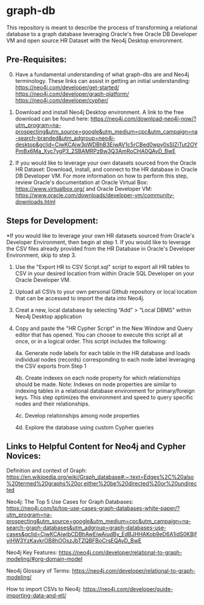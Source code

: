 # graph-db

This repository is meant to describe the process of transforming a relational database to a graph database leveraging Oracle's free Oracle DB Developer VM and open source HR Dataset with the Neo4j Desktop environment. 

## Pre-Requisites:

0. Have a fundamental understanding of what graph-dbs are and Neo4j terminology. These links can assist in getting an initial understanding:
https://neo4j.com/developer/get-started/
https://neo4j.com/developer/graph-platform/
https://neo4j.com/developer/cypher/

1. Download and install Neo4j Desktop environment. A link to the free download can be found here: https://neo4j.com/download-neo4j-now/?utm_program=na-prospecting&utm_source=google&utm_medium=cpc&utm_campaign=na-search-branded&utm_adgroup=neo4j-desktop&gclid=CjwKCAjw3pWDBhB3EiwAV1c5rCBed0wpy0sSIZiTut2OYPmBx6Ma_Xyc7ygP3_2SBAMRPzBw3Q3AmRoCHA0QAvD_BwE

2. If you would like to leverage your own datasets sourced from the Oracle HR Dataset: Download, install, and connect to the HR database in Oracle DB Developer VM. For more information on how to perform this step, review Oracle's documentation at Oracle Virtual Box: https://www.virtualbox.org/ and Oracle Developer VM: https://www.oracle.com/downloads/developer-vm/community-downloads.html


## Steps for Development:

*If you would like to leverage your own HR datasets sourced from Oracle's Developer Environment, then begin at step 1. If you would like to leverage the CSV files already provided from the HR Database in Oracle's Developer Environment, skip to step 3.
1. Use the "Export HR to CSV Script.sql" script to export all HR tables to CSV in your desired location from within Oracle SQL Developer on your Oracle Developer VM. 
2. Upload all CSVs to your own personal Github repository or local location that can be accessed to import the data into Neo4j.
3. Creat a new, local database by selecting “Add” > “Local DBMS” within Neo4j Desktop application
4. Copy and paste the "HR Cypher Script" in the New Window and Query editor that has opened. You can choose to execute this script all at once, or in a logical order. This script includes the following:

   4a. Generate node labels for each table in the HR database and loads individual nodes (records) corresponding to each node label leveraging the CSV exports from Step 1

   4b.	Create indexes on each node property for which relationships should be made. Note: Indexes on node properties are similar to indexing tables in a relational database environment for primary/foreign keys. This step optimizes the environment and speed to query specific nodes and their relationships.

   4c.	Develop relationships among node properties

   4d.	Explore the database using custom Cypher queries



## Links to Helpful Content for Neo4j and Cypher Novices:

Definition and context of Graph:
https://en.wikipedia.org/wiki/Graph_database#:~:text=Edges%2C%20also%20termed%20graphs%20or,either%20be%20directed%20or%20undirected 

Neo4j: The Top 5 Use Cases for Graph Databases:
https://neo4j.com/lp/top-use-cases-graph-databases-white-paper/?utm_program=na-prospecting&utm_source=google&utm_medium=cpc&utm_campaign=na-search-graph-databases&utm_adgroup=graph-databases-use-cases&gclid=CjwKCAjwjbCDBhAwEiwAiudBy_EdBJHHAKob9eD6A1idS0KBjfyiHW3YzKavkrOB8hOOszJbTZQBFBoCrsEQAvD_BwE 

Neo4j Key Features:
https://neo4j.com/developer/relational-to-graph-modeling/#org-domain-model 

Neo4j Glossary of Terms:
https://neo4j.com/developer/relational-to-graph-modeling/ 

How to import CSVs to Neo4j:
https://neo4j.com/developer/guide-importing-data-and-etl/

